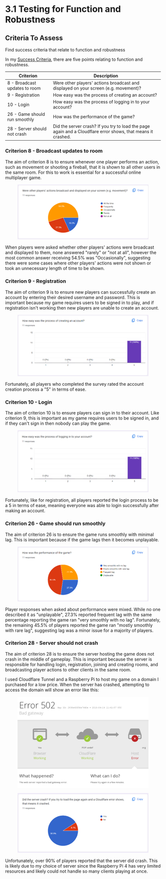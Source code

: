 # 3.1 Testing for Function and Robustness

## Criteria To Assess

Find success criteria that relate to function and robustness

In my [Success Criteria](../1-analysis/1.5-success-criteria.md), there are five points relating to function and robustness.

| Criterion                     | Description                                                                                                  |
| ----------------------------- | ------------------------------------------------------------------------------------------------------------ |
| 8 - Broadcast updates to room | Were other players' actions broadcast and displayed on your screen (e.g. movement)?                          |
| 9 - Registration              | How easy was the process of creating an account?                                                             |
| 10 - Login                    | How easy was the process of logging in to your account?                                                      |
| 26 - Game should run smoothly | How was the performance of the game?                                                                         |
| 28 - Server should not crash  | Did the server crash? If you try to load the page again and a Cloudflare error shows, that means it crashed. |

### Criterion 8 - Broadcast updates to room

The aim of criterion 8 is to ensure whenever one player performs an action, such as movement or shooting a fireball, that it is shown to all other users in the same room. For this to work is essential for a successful online multiplayer game.

<figure><img src="../.gitbook/assets/image (5).png" alt=""><figcaption></figcaption></figure>

When players were asked whether other players' actions were broadcast and displayed to them, none answered "rarely" or "not at all", however the most common answer receiving 54.5% was "Occasionally", suggesting there were some cases where other players' actions were not shown or took an unnecessary length of time to be shown.

### Criterion 9 - Registration

The aim of criterion 9 is to ensure new players can successfully create an account by entering their desired username and password. This is important because my game requires users to be signed in to play, and if registration isn't working then new players are unable to create an account.

<figure><img src="../.gitbook/assets/image (1) (1).png" alt=""><figcaption></figcaption></figure>

Fortunately, all players who completed the survey rated the account creation process a "5" in terms of ease.&#x20;

### Criterion 10 - Login

The aim of criterion 10 is to ensure players can sign in to their account. Like criterion 9, this is important as my game requires users to be signed in, and if they can't sign in then nobody can play the game.

<figure><img src="../.gitbook/assets/image (2) (1).png" alt=""><figcaption></figcaption></figure>

Fortunately, like for registration, all players reported the login process to be a 5 in terms of ease, meaning everyone was able to login successfully after making an account.

### Criterion 26 - Game should run smoothly

The aim of criterion 26 is to ensure the game runs smoothly with minimal lag. This is important because if the game lags then it becomes unplayable.

<figure><img src="../.gitbook/assets/image (3) (1).png" alt=""><figcaption></figcaption></figure>

Player responses when asked about performance were mixed. While no one described it as "unplayable", 27.3% reported frequent lag with the same percentage reporting the game ran "very smoothly with no lag". Fortunately, the remaining 45.5% of players reported the game ran "mostly smoothly with rare lag", suggesting lag was a minor issue for a majority of players.

### Criterion 28 - Server should not crash

The aim of criterion 28 is to ensure the server hosting the game does not crash in the middle of gameplay. This is important because the server is responsible for handling login, registration, joining and creating rooms, and broadcasting player actions to other clients in the same room.&#x20;

I used Cloudflare Tunnel and a Raspberry Pi to host my game on a domain I purchased for a low price. When the server has crashed, attempting to access the domain will show an error like this:

<figure><img src="../.gitbook/assets/image (5) (1).png" alt=""><figcaption></figcaption></figure>

<figure><img src="../.gitbook/assets/image (4) (1).png" alt=""><figcaption></figcaption></figure>

Unfortunately, over 90% of players reported that the server did crash. This is likely due to my choice of server since the Raspberry Pi 4 has very limited resources and likely could not handle so many clients playing at once.
